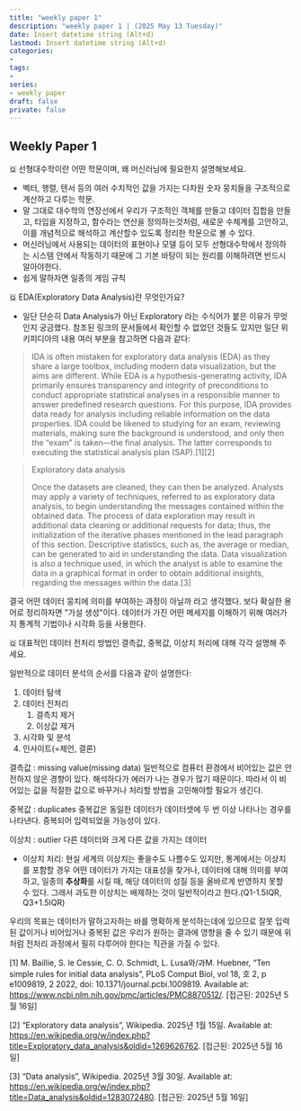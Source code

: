 ```yaml
---
title: "weekly paper 1"
description: "weekly paper 1 | (2025 May 13 Tuesday)"
date: Insert datetime string (Alt+d)
lastmod: Insert datetime string (Alt+d)
categories: 
- 
tags: 
- 
series:
- weekly paper
draft: false
private: false
---
```



<link rel="stylesheet" type="text/css" href="📦/style.css"></link>

## Weekly Paper 1

🇶 선형대수학이란 어떤 학문이며, 왜 머신러닝에 필요한지 설명해보세요.
- 벡터, 행렬, 텐서 등의 여러 수치적인 값을 가지는 다차원 숫자 뭉치들을 구조적으로 계산하고 다루는 학문.
- 말 그대로 대수학의 연장선에서 우리가 구조적인 객체를 만들고 데이터 집합을 만들고, 타입을 지정하고, 함수라는 연산을 정의하는것처럼, 새로운 수체계를 고안하고, 이를 개념적으로 해석하고 계산할수 있도록 정리한 학문으로 볼 수 있다.
- 머신러닝에서 사용되는 데이터의 표현이나 모델 등이 모두 선형대수학에서 정의하는 시스템 안에서 작동하기 때문에 그 기본 바탕이 되는 원리를 이해하려면 반드시 알아야한다.
- 쉽게 말하자면 일종의 게임 규칙

🇶 EDA(Exploratory Data Analysis)란 무엇인가요?
- 일단 단순히 Data Analysis가 아닌 Exploratory 라는 수식어가 붙은 이유가 무엇인지 궁금했다.
참조된 링크의 문서들에서 확인할 수 없었던 것들도 있지만 일단 위키피디아의 내용 여러 부분을 참고하면 다음과 같다:

> IDA is often mistaken for exploratory data analysis (EDA) as they share a large toolbox, including modern data visualization, but the aims are different. While EDA is a hypothesis-generating activity, IDA primarily ensures transparency and integrity of preconditions to conduct appropriate statistical analyses in a responsible manner to answer predefined research questions. For this purpose, IDA provides data ready for analysis including reliable information on the data properties. IDA could be likened to studying for an exam, reviewing materials, making sure the background is understood, and only then the “exam” is taken—the final analysis. The latter corresponds to executing the statistical analysis plan (SAP).[1][2]

> Exploratory data analysis
> 
> Once the datasets are cleaned, they can then be analyzed. Analysts may apply a variety of techniques, referred to as exploratory data analysis, to begin understanding the messages contained within the obtained data. The process of data exploration may result in additional data cleaning or additional requests for data; thus, the initialization of the iterative phases mentioned in the lead paragraph of this section. Descriptive statistics, such as, the average or median, can be generated to aid in understanding the data. Data visualization is also a technique used, in which the analyst is able to examine the data in a graphical format in order to obtain additional insights, regarding the messages within the data.[3]

결국 어떤 데이터 뭉치에 의미를 부여하는 과정이 아닐까 라고 생각했다.
보다 확실한 용어로 정리하자면 "가설 생성"이다.
데이터가 가진 어떤 메세지를 이해하기 위해 여러가지 통계적 기법이나 시각화 등을 사용한다.

🇶 대표적인 데이터 전처리 방법인 결측값, 중복값, 이상치 처리에 대해 각각 설명해 주세요.

일반적으로 데이터 분석의 순서를 다음과 같이 설명한다:
1. 데이터 탐색
2. 데이터 전처리
    1. 결측치 제거 
    2. 이상값 제거
3. 시각화 및 분석
4. 인사이트(=제언, 결론)

결측값
: missing value(missing data)
일반적으로 컴퓨터 환경에서 비어있는 값은 안전하지 않은 경향이 있다. 해석하다가 에러가 나는 경우가 많기 때문이다.
따라서 이 비어있는 값을 적절한 값으로 바꾸거나 처리할 방법을 고민해야할 필요가 생긴다.

중복값
: duplicates
중복값은 동일한 데이터가 데이터셋에 두 번 이상 나타나는 경우를 나타낸다. 중복되어 입력되었을 가능성이 있다.

이상치
: outlier
다른 데이터와 크게 다른 값을 가지는 데이터

- 이상치 처리:
현실 세계의 이상치는 좋을수도 나쁠수도 있지만, 통계에서는 이상치를 포함할 경우 어떤 데이터가 가지는 대표성을 찾거나, 데이터에 대해 의미를 부여하고, 일종의 **추상화**를 시킬 때, 해당 데이터의 성질 등을 올바르게 반영하지 못할 수 있다. 그래서 과도한 이상치는 배제하는 것이 일반적이라고 한다.(Q1-1.5IQR, Q3+1.5IQR)

우리의 목표는 데이터가 말하고자하는 바를 명확하게 분석하는데에 있으므로 잘못 입력된 값이거나 비어있거나 중복된 값은 우리가 원하는 결과에 영향을 줄 수 있기 때문에 위처럼 전처리 과정에서 필히 다루어야 한다는 직관을 가질 수 있다.


[1] M. Baillie, S. le Cessie, C. O. Schmidt, L. Lusa와/과M. Huebner, “Ten simple rules for initial data analysis”, PLoS Comput Biol, vol 18, 호 2, p e1009819, 2 2022, doi: 10.1371/journal.pcbi.1009819. Available at: https://www.ncbi.nlm.nih.gov/pmc/articles/PMC8870512/. [접근된: 2025년 5월 16일]

[2] “Exploratory data analysis”, Wikipedia. 2025년 1월 15일. Available at: https://en.wikipedia.org/w/index.php?title=Exploratory_data_analysis&oldid=1269626762. [접근된: 2025년 5월 16일]

[3] “Data analysis”, Wikipedia. 2025년 3월 30일. Available at: https://en.wikipedia.org/w/index.php?title=Data_analysis&oldid=1283072480. [접근된: 2025년 5월 16일]